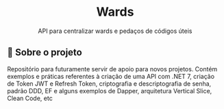 <h1 align="center">
Wards
</h1>

<p align="center">API para centralizar wards e pedaços de códigos úteis
</p>

## 📃 Sobre o projeto

Repositório para futuramente servir de apoio para novos projetos. Contém exemplos e práticas referentes à criação de uma API com .NET 7, criação de Token JWT e Refresh Token, criptografia e descriptografia de senha, padrão DDD, EF e alguns exemplos de Dapper, arquitetura Vertical Slice, Clean Code, etc
